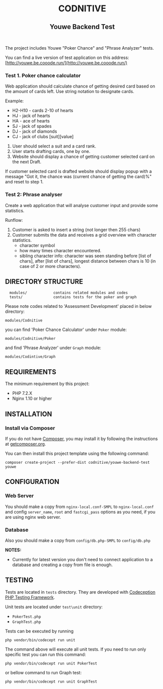 <p align="center">
    <h1 align="center">CODNITIVE</h1>
    <h2 align="center">Youwe Backend Test</h2>
    <br>
</p>

The project includes Youwe "Poker Chance" and "Phrase Analyzer" tests.

You can find a live version of test application on this address:
[http://youwe.be.cooode.run/](http://youwe.be.cooode.run/)

### Test 1. Poker chance calculator
Web application should calculate chance of getting desired card based on the amount of cards left.
Use string notation to designate cards.

Example:
* H2-H10 - cards 2-10 of hearts
* HJ - jack of hearts
* HA - ace of hearts
* SJ - jack of spades
* DJ - jack of diamonds
* CJ - jack of clubs
  [suit][value]

1. User should select a suit and a card rank.
2. User starts drafting cards, one by one.
3. Website should display a chance of getting customer selected card on the next Draft.

If customer selected card is drafted website should display popup with a message "Got it, the chance was (current chance of getting the card)%" and reset to step 1.

### Test 2: Phrase analyser
Create a web application that will analyse customer input and provide some statistics.

Runflow:
1. Customer is asked to insert a string (not longer then 255 chars)
2. Customer submits the data and receives a grid overview with character statistics.
    - character symbol
    - how many times character encountered.
    - sibling character info: character was seen standing before [list of chars], after [list of chars], longest distance between chars is 10 (in case of 2 or more characters).



DIRECTORY STRUCTURE
-------------------

      modules/            contains related modules and codes
      tests/              contains tests for the poker and graph 

Please note codes related to 'Assessment Development' placed in below directory:

`modules/Codnitive`

you can find 'Poker Chance Calculator' under `Poker` module:

`modules/Codnitive/Poker`

and find 'Phrase Analyzer' under `Graph` module:

`modules/Codintive/Graph`



REQUIREMENTS
------------

The minimum requirement by this project:
* PHP 7.2.X
* Nginx 1.10 or higher


INSTALLATION
------------

### Install via Composer

If you do not have [Composer](http://getcomposer.org/), you may install it by following the instructions
at [getcomposer.org](http://getcomposer.org/doc/00-intro.md#installation-nix).

You can then install this project template using the following command:

~~~
composer create-project --prefer-dist codnitive/youwe-backend-test youwe
~~~



CONFIGURATION
-------------

### Web Server
You should make a copy from `nginx-local.conf-SMPL` to `nginx-local.conf` and config `server_name`, `root` and `fastcgi_pass` options as you need, if you are using nginx web server.

### Database
Also you should make a copy from `config/db.php-SMPL` to `config/db.php`


**NOTES:**
- Currently for latest version you don't need to connect application to a database and creating a copy from file is enough.


TESTING
-------

Tests are located in `tests` directory. They are developed with [Codeception PHP Testing Framework](http://codeception.com/).

Unit tests are located under `test\unit` directory:

- `PokerTest.php`
- `GraphTest.php`

Tests can be executed by running

```
php vendor/bin/codecept run unit
```


The command above will execute all unit tests. If you need to run only specific test you can run this command:
```
php vendor/bin/codecept run unit PokerTest 
``` 
or bellow command to run Graph test:
```
php vendor/bin/codecept run unit GraphTest
```
